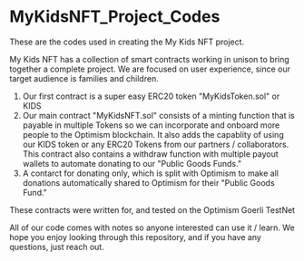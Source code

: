 # MyKidsNFT_Project_Codes
These are the codes used in creating the My Kids NFT project.

My Kids NFT has a collection of smart contracts working in unison to bring together a complete project. We are focused
on user experience, since our target audience is families and children. 
1) Our first contract is a super easy ERC20 token "MyKidsToken.sol" or KIDS
2) Our main contract "MyKidsNFT.sol" consists of a minting function that is payable in multiple Tokens so we can 
incorporate and onboard more people to the Optimism blockchain. It also adds the capablity of using our KIDS token or 
any ERC20 Tokens from our partners / collaborators. This contract also contains a withdraw function with
multiple payout wallets to automate donating to our "Public Goods Funds."
3) A contarct for donating only, which is split with Optimism to make all donations automatically shared to Optimism for their "Public Goods Fund."

These contracts were written for, and tested on the Optimism Goerli TestNet
 
All of our code comes with notes so anyone interested can use it / learn.
We hope you enjoy looking through this repository, and if you have any questions, just reach out.
